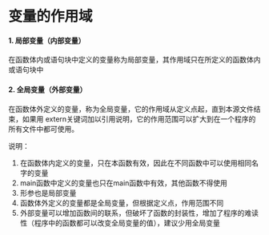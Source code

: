 # 变量的作用域

#### 1. 局部变量（内部变量）

在函数体内或语句块中定义的变量称为局部变量，其作用域只在所定义的函数体内或语句块中

#### 2. 全局变量（外部变量）

在函数体外定义的变量，称为全局变量，它的作用域从定义点起，直到本源文件结束，如果用 extern关键词加以引用说明，它的作用范围可以扩大到在一个程序的所有文件中都可使用。

说明：

1. 在函数体内定义的变量，只在本函数有效，因此在不同函数中可以使用相同名字的变量
2. main函数中定义的变量也只在main函数中有效，其他函数不得使用
3. 形参也是局部变量
4. 函数体外定义的变量都是全局变量，但根据定义点，作用范围不同
5. 外部变量可以增加函数间的联系，但破坏了函数的封装性，增加了程序的难读性（程序中的函数都可以改变全局变量的值），建议少用全局变量